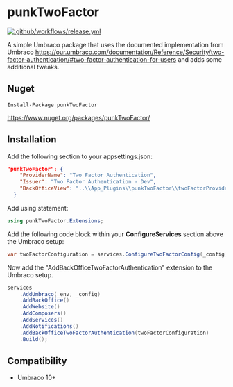 # punkTwoFactor

[![.github/workflows/release.yml](https://github.com/garpunkal/punkTwoFactor/actions/workflows/release.yml/badge.svg)](https://github.com/garpunkal/punkTwoFactor/actions/workflows/release.yml)

A simple Umbraco package that uses the documented implementation from Umbraco https://our.umbraco.com/documentation/Reference/Security/two-factor-authentication/#two-factor-authentication-for-users and adds some additional tweaks.

## Nuget

```
Install-Package punkTwoFactor
```

https://www.nuget.org/packages/punkTwoFactor/


## Installation

Add the following section to your appsettings.json:
```json
"punkTwoFactor": {
    "ProviderName": "Two Factor Authentication",
    "Issuer": "Two Factor Authentication - Dev",
    "BackOfficeView": "..\\App_Plugins\\punkTwoFactor\\twoFactorProviderGoogleAuthenticator.html"
  }
```

Add using statement:
```csharp
using punkTwoFactor.Extensions;
```

Add the following code block within your **ConfigureServices** section above the Umbraco setup:
```csharp
var twoFactorConfiguration = services.ConfigureTwoFactorConfig(_config);
```

Now add the "AddBackOfficeTwoFactorAuthentication" extension to the Umbraco setup. 

```csharp
services
    .AddUmbraco(_env, _config)
    .AddBackOffice()
    .AddWebsite()
    .AddComposers()
    .AddServices()
    .AddNotifications()               
    .AddBackOfficeTwoFactorAuthentication(twoFactorConfiguration)
    .Build();
```

## Compatibility

- Umbraco 10+
